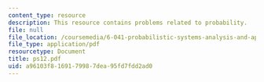 ```yaml
---
content_type: resource
description: This resource contains problems related to probability.
file: null
file_location: /coursemedia/6-041-probabilistic-systems-analysis-and-applied-probability-spring-2006/a96103f8169179987dea95fd7fdd2ad0_ps12.pdf
file_type: application/pdf
resourcetype: Document
title: ps12.pdf
uid: a96103f8-1691-7998-7dea-95fd7fdd2ad0
---
```

